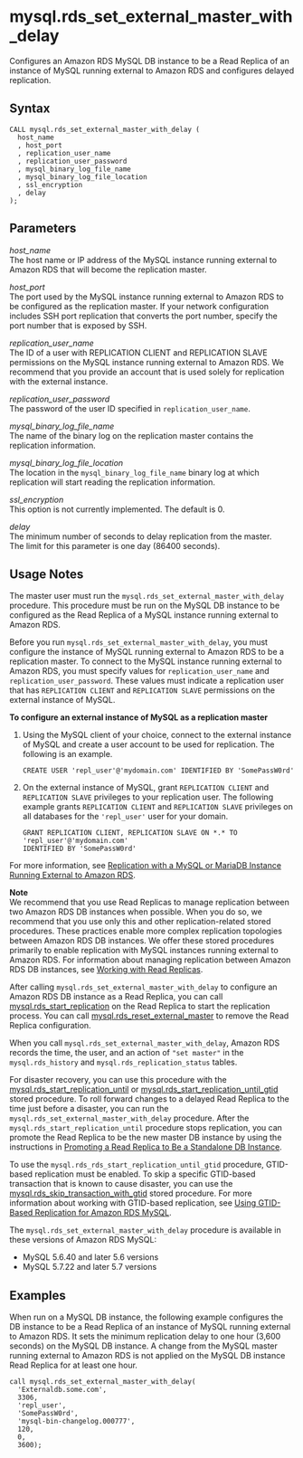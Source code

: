# mysql\.rds\_set\_external\_master\_with\_delay<a name="mysql_rds_set_external_master_with_delay"></a>

Configures an Amazon RDS MySQL DB instance to be a Read Replica of an instance of MySQL running external to Amazon RDS and configures delayed replication\.

## Syntax<a name="mysql_rds_set_external_master_with_delay-syntax"></a>

```
CALL mysql.rds_set_external_master_with_delay (
  host_name
  , host_port
  , replication_user_name
  , replication_user_password
  , mysql_binary_log_file_name
  , mysql_binary_log_file_location
  , ssl_encryption
  , delay
);
```

## Parameters<a name="mysql_rds_set_external_master_with_delay-parameters"></a>

 *host\_name*   
The host name or IP address of the MySQL instance running external to Amazon RDS that will become the replication master\.

 *host\_port*   
The port used by the MySQL instance running external to Amazon RDS to be configured as the replication master\. If your network configuration includes SSH port replication that converts the port number, specify the port number that is exposed by SSH\.

 *replication\_user\_name*   
The ID of a user with REPLICATION CLIENT and REPLICATION SLAVE permissions on the MySQL instance running external to Amazon RDS\. We recommend that you provide an account that is used solely for replication with the external instance\.

 *replication\_user\_password*   
The password of the user ID specified in `replication_user_name`\.

 *mysql\_binary\_log\_file\_name*   
The name of the binary log on the replication master contains the replication information\.

 *mysql\_binary\_log\_file\_location*   
The location in the `mysql_binary_log_file_name` binary log at which replication will start reading the replication information\.

 *ssl\_encryption*   
This option is not currently implemented\.  The default is 0\.

 *delay*   
The minimum number of seconds to delay replication from the master\.  
The limit for this parameter is one day \(86400 seconds\)\.

## Usage Notes<a name="mysql_rds_set_external_master_with_delay-usage-notes"></a>

 The master user must run the `mysql.rds_set_external_master_with_delay` procedure\. This procedure must be run on the MySQL DB instance to be configured as the Read Replica of a MySQL instance running external to Amazon RDS\. 

 Before you run `mysql.rds_set_external_master_with_delay`, you must configure the instance of MySQL running external to Amazon RDS to be a replication master\. To connect to the MySQL instance running external to Amazon RDS, you must specify values for `replication_user_name` and `replication_user_password`\. These values must indicate a replication user that has `REPLICATION CLIENT` and `REPLICATION SLAVE` permissions on the external instance of MySQL\. 

**To configure an external instance of MySQL as a replication master**

1. Using the MySQL client of your choice, connect to the external instance of MySQL and create a user account to be used for replication\. The following is an example\.

   ```
   CREATE USER 'repl_user'@'mydomain.com' IDENTIFIED BY 'SomePassW0rd'
   ```

1. On the external instance of MySQL, grant `REPLICATION CLIENT` and `REPLICATION SLAVE` privileges to your replication user\. The following example grants `REPLICATION CLIENT` and `REPLICATION SLAVE` privileges on all databases for the `'repl_user'` user for your domain\.

   ```
   GRANT REPLICATION CLIENT, REPLICATION SLAVE ON *.* TO 'repl_user'@'mydomain.com' 
   IDENTIFIED BY 'SomePassW0rd'
   ```

For more information, see [Replication with a MySQL or MariaDB Instance Running External to Amazon RDS](MySQL.Procedural.Importing.External.Repl.md)\.

**Note**  
We recommend that you use Read Replicas to manage replication between two Amazon RDS DB instances when possible\. When you do so, we recommend that you use only this and other replication\-related stored procedures\. These practices enable more complex replication topologies between Amazon RDS DB instances\. We offer these stored procedures primarily to enable replication with MySQL instances running external to Amazon RDS\. For information about managing replication between Amazon RDS DB instances, see [Working with Read Replicas](USER_ReadRepl.md)\.

After calling `mysql.rds_set_external_master_with_delay` to configure an Amazon RDS DB instance as a Read Replica, you can call [mysql\.rds\_start\_replication](mysql_rds_start_replication.md) on the Read Replica to start the replication process\. You can call [mysql\.rds\_reset\_external\_master](mysql_rds_reset_external_master.md) to remove the Read Replica configuration\.

When you call `mysql.rds_set_external_master_with_delay`, Amazon RDS records the time, the user, and an action of `"set master"` in the `mysql.rds_history` and `mysql.rds_replication_status` tables\.

For disaster recovery, you can use this procedure with the [mysql\.rds\_start\_replication\_until](mysql_rds_start_replication_until.md) or [mysql\.rds\_start\_replication\_until\_gtid](mysql_rds_start_replication_until_gtid.md) stored procedure\. To roll forward changes to a delayed Read Replica to the time just before a disaster, you can run the `mysql.rds_set_external_master_with_delay` procedure\. After the `mysql.rds_start_replication_until` procedure stops replication, you can promote the Read Replica to be the new master DB instance by using the instructions in [Promoting a Read Replica to Be a Standalone DB Instance](USER_ReadRepl.md#USER_ReadRepl.Promote)\. 

To use the `mysql.rds_rds_start_replication_until_gtid` procedure, GTID\-based replication must be enabled\. To skip a specific GTID\-based transaction that is known to cause disaster, you can use the [mysql\.rds\_skip\_transaction\_with\_gtid](mysql_rds_skip_transaction_with_gtid.md) stored procedure\. For more information about working with GTID\-based replication, see [Using GTID\-Based Replication for Amazon RDS MySQL](mysql-replication-gtid.md)\.

The `mysql.rds_set_external_master_with_delay` procedure is available in these versions of Amazon RDS MySQL:
+ MySQL 5\.6\.40 and later 5\.6 versions
+ MySQL 5\.7\.22 and later 5\.7 versions

## Examples<a name="mysql_rds_set_external_master_with_delay-examples"></a>

When run on a MySQL DB instance, the following example configures the DB instance to be a Read Replica of an instance of MySQL running external to Amazon RDS\. It sets the minimum replication delay to one hour \(3,600 seconds\) on the MySQL DB instance\. A change from the MySQL master running external to Amazon RDS is not applied on the MySQL DB instance Read Replica for at least one hour\.

```
call mysql.rds_set_external_master_with_delay(
  'Externaldb.some.com',
  3306,
  'repl_user',
  'SomePassW0rd',
  'mysql-bin-changelog.000777',
  120,
  0,
  3600);
```